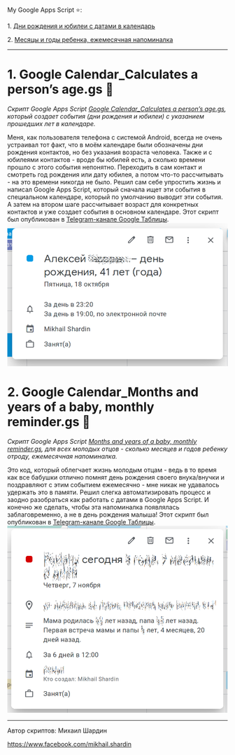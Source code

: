 My Google Apps Script :star::

1\. [Дни рождения и юбилеи с датами в календарь](https://github.com/empenoso/Google-Apps-Script/blob/master/README.md#1-google-calendar_%D1%81alculates-a-persons-agegs-underage)

2\. [Месяцы и годы ребенка, ежемесячная напоминалка](https://github.com/empenoso/Google-Apps-Script/blob/master/README.md#2-google-calendar_months-and-years-of-a-baby-monthly-remindergs-baby)
___________
# 1\. Google Calendar_Сalculates a person’s age.gs :underage:
*Скрипт Google Apps Script [Google Calendar_Сalculates a person’s age.gs](/Google%20Calendar_%D0%A1alculates%20a%20person%E2%80%99s%20age.gs), который создает события (дни рождения и юбилеи) с указанием прошедших лет в календаре.*

Меня, как пользователя телефона с системой Android, всегда не очень устраивал тот факт, что в моём календаре были обозначены дни рождения контактов, но без указания возраста человека.
Также и с юбилеями контактов - вроде бы юбилей есть, а сколько времени прошло с этого события непонятно. Переходить в сам контакт и смотреть год рождения или дату юбилея, а потом что-то рассчитывать - на это времени никогда не было. Решил сам себе упростить жизнь и написал Google Apps Script, который сначала ищет эти события в специальном календаре, который по умолчанию выводит эти события. А затем на втором шаге рассчитывает возраст для конкретных контактов и уже создает события в основном календаре. Этот скрипт был опубликован в [Telegram-канале Google Таблицы](https://t.me/google_sheets/365).
![Событие в календаре](/Google%20Calendar_%D0%A1alculates%20a%20person%E2%80%99s%20age.png)

# 2\. Google Calendar_Months and years of a baby, monthly reminder.gs :baby:
*Скрипт Google Apps Script [Months and years of a baby, monthly reminder.gs](/Google%20Calendar_Months%20and%20years%20of%20a%20baby%2C%20monthly%20reminder.gs), для всех молодых отцов - сколько месяцев и годов ребенку отроду, ежемесячная напоминалка.*

Это код, который облегчает жизнь молодым отцам - ведь в то время как все бабушки отлично помнят день рождения своего внука/внучки и поздравляют с этим событием ежемесячно - мне никак не удавалось удержать это в памяти. Решил слегка автоматизировать процесс и заодно разобраться как работать с датами в Google Apps Script. И конечно же сделать, чтобы эта напоминалка появлялась заблаговременно, а не в день рождения малыша! Этот скрипт был опубликован в [Telegram-канале Google Таблицы](https://t.me/google_sheets/435).
![Событие в календаре](/Google%20Calendar_Months%20and%20years%20of%20a%20baby%2C%20monthly%20reminder.png)
________
Автор скриптов: Михаил Шардин

https://www.facebook.com/mikhail.shardin
